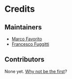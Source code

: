 # Credits

## Maintainers

- [Marco Favorito](https://github.com/marcofavorito)
- [Francesco Fuggitti](https://github.com/francescofuggitti)

## Contributors

None yet. [Why not be the first](./contributing.md)? 
